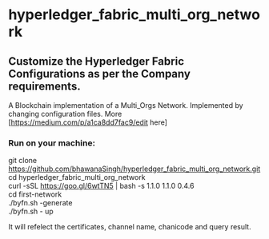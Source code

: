 # hyperledger_fabric_multi_org_network
## Customize the Hyperledger Fabric Configurations as per the Company requirements.

A Blockchain implementation of a Multi_Orgs Network. Implemented by changing configuration files. More [https://medium.com/p/a1ca8dd7fac9/edit here]

### Run on your machine:
git clone https://github.com/bhawanaSingh/hyperledger_fabric_multi_org_network.git </br>
cd hyperledger_fabric_multi_org_network </br>
curl -sSL https://goo.gl/6wtTN5 | bash -s 1.1.0 1.1.0 0.4.6 </br>
cd first-network </br>
./byfn.sh -generate </br>
./byfn.sh - up  </br>

It will refelect the certificates, channel name, chanicode and query result.
